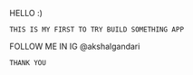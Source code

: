 HELLO :)
~~~~~~~~~~~~~~~~~~~~~~
THIS IS MY FIRST TO TRY BUILD SOMETHING APP
~~~~~~~~~~~~~~~~~~~~~~
FOLLOW ME IN IG
@akshalgandari
~~~~~~~~~~~~~~~~~~~~~~
THANK YOU
